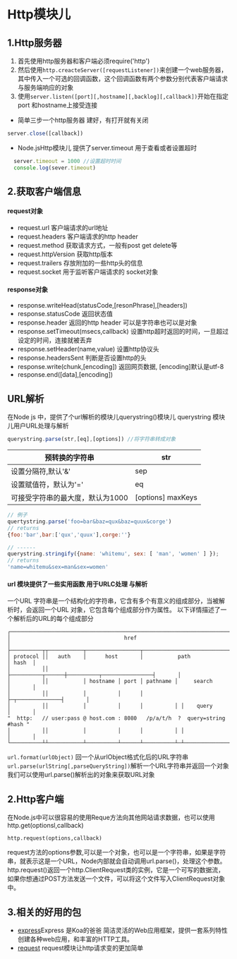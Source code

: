 # Http模块儿
## 1.Http服务器
1. 首先使用http服务器和客户端必须require('http')
2. 然后使用`http.creacteServer([requestListener])`来创建一个web服务器，其中传入一个可选的回调函数，这个回调函数有两个参数分别代表客户端请求与服务端响应的对象
3. 使用`server.listen([port][,hostname][,backlog][,callback])`开始在指定 port 和hostname上接受连接
- 简单三步一个http服务器 建好，有打开就有关闭
```javascript
server.close([callback])
```
- Node.jsHttp模块儿 提供了server.timeout 用于查看或者设置超时
```javascript
  server.timeout = 1000 //设置超时时间
  console.log(sever.timeout)
```
## 2.获取客户端信息
#### request对象
 - request.url 客户端请求的url地址
 - request.headers 客户端请求的http header
 - request.method 获取请求方式，一般有post get delete等
 - request.httpVersion 获取http版本
 - request.trailers 存放附加的一些http头的信息
 - request.socket 用于监听客户端请求的 socket对象
#### response对象
 - response.writeHead(statusCode,[resonPhrase],[headers])
 - response.statusCode 返回状态值
 - response.header 返回的http header 可以是字符串也可以是对象
 - response.setTimeout(msecs,callback) 设置http超时返回的时间，一旦超过设定的时间，连接就被丢弃
 - response.setHeader(name,value) 设置http协议头
 - response.headersSent 判断是否设置http的头
 - response.write(chunk,[encoding]) 返回网页数据, [encoding]默认是utf-8 
 - response.end([data],[encoding])
## URL解析 
  在Node js 中，提供了个url解析的模块儿querystring()模块儿
  querystring 模块儿用户URL处理与解析
  ```javascript
  querystring.parse(str,[eq],[options]) //将字符串转成对象
  ```
| 预转换的字符串  |  str  |
| ----------    | ---- |
| 设置分隔符,默认'&'  |  sep  |
| 设置赋值符，默认为'='  |  eq  |
| 可接受字符串的最大度，默认为1000  | [options]  maxKeys |
```javascript 
// 例子
quertystring.parse('foo=bar&baz=qux&baz=quux&corge')
// returns
{foo:'bar',bar:['qux','quux'],corge:''}

// ------
querystring.stringify({name: 'whitemu', sex: [ 'man', 'women' ] });
// returns
'name=whitemu&sex=man&sex=women'
```

#### url 模块提供了一些实用函数 用于URLC处理 与解析
  一个URL 字符串是一个结构化的字符串，它含有多个有意义的组成部分，当被解析时，会返回一个URL 对象，它包含每个组成部分作为属性。
  以下详情描述了一个解析后的URL的每个组成部分
  ```
  ┌─────────────────────────────────────────────────────────────────────────────┐
│                                    href                                     │
├──────────┬┬───────────┬─────────────────┬───────────────────────────┬───────┤
│ protocol ││   auth    │      host       │           path            │ hash  │
│          ││           ├──────────┬──────┼──────────┬────────────────┤       │
│          ││           │ hostname │ port │ pathname │     search     │       │
│          ││           │          │      │          ├─┬──────────────┤       │
│          ││           │          │      │          │ │    query     │       │
"  http:   // user:pass @ host.com : 8080   /p/a/t/h  ?  query=string   #hash "
│          ││           │          │      │          │ │              │       │
└──────────┴┴───────────┴──────────┴──────┴──────────┴─┴──────────────┴───────┘
  ```
  ```url.format(urlObject)``` 回一个从urlObject格式化后的URL字符串 `url.parse(urlString[,parseQueryString])`解析一个URL字符串并返回一个对象
  我们可以使用url.parse()解析出的对象来获取URL对象

## 2.Http客户端
在Node.js中可以很容易的使用Reque方法向其他网站请求数据，也可以使用http.get(optionsl,callback)
```
http.request(options,callback)
```
request方法的options参数,可以是一个对象，也可以是一个字符串，如果是字符串，就表示这是一个URL，Node内部就会自动调用url.parse()，处理这个参数。
http.request()返回一个http.ClientRequest类的实例，它是一个可写的数据流，如果你想通过POST方法发送一个文件，可以将这个文件写入ClientRequest对象中。

## 3.相关的好用的包
 - [express](http://expressjs.org.com)Express 是Koa的爸爸 简洁灵活的Web应用框架，提供一套系列特性创建各种web应用，和丰富的HTTP工具。
 - [request](https://github.com/request/request) request模块让http请求变的更加简单